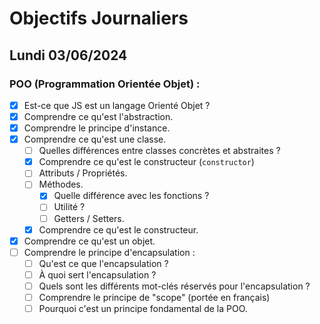 # Objectifs Journaliers

## Lundi 03/06/2024

### POO (Programmation Orientée Objet) :

- [x] Est-ce que JS est un langage Orienté Objet ?
- [x] Comprendre ce qu'est l'abstraction.
- [x] Comprendre le principe d'instance.
- [x] Comprendre ce qu'est une classe.
  - [ ] Quelles différences entre classes concrètes et abstraites ?
  - [x] Comprendre ce qu'est le constructeur (`constructor`)
  - [ ] Attributs / Propriétés.
  - [ ] Méthodes.
    - [x] Quelle différence avec les fonctions ?
    - [ ] Utilité ?
    - [ ] Getters / Setters.
  - [x] Comprendre ce qu'est le constructeur.
- [x] Comprendre ce qu'est un objet.
- [ ] Comprendre le principe d'encapsulation :
  - [ ] Qu'est ce que l'encapsulation ?
  - [ ] À quoi sert l'encapsulation ?
  - [ ] Quels sont les différents mot-clés réservés pour l'encapsulation ? 
  - [ ] Comprendre le principe de "scope" (portée en français)
  - [ ] Pourquoi c'est un principe fondamental de la POO.